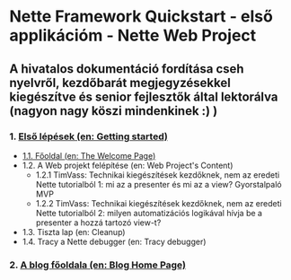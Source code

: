 	 	 	
# Nette Framework Quickstart - első applikációm - Nette Web Project
## A hivatalos dokumentáció fordítása cseh nyelvről, kezdőbarát megjegyzésekkel kiegészítve és senior fejlesztők által lektorálva (nagyon nagy köszi mindenkinek :) )

### 1. [Első lépések (en: Getting started)](elso-lepesek.md)
* [1.1. Főoldal (en: The Welcome Page)](https://github.com/timvass/nette-hu/blob/master/elso-lepesek.md#11-f%C5%91oldal-en-the-welcome-page)
* 1.2. A Web projekt felépítése (en: Web Project's Content) 
	* 1.2.1 TimVass: Technikai kiegészítések kezdőknek, nem az eredeti Nette tutorialból 1: mi az a presenter és mi az a view? Gyorstalpaló MVP
	* 1.2.2 TimVass: Technikai kiegészítések  kezdőknek, nem az eredeti Nette tutorialból 2: milyen automatizációs logikával hívja be a presenter a hozzá tartozó view-t?
* 1.3. Tiszta lap (en: Cleanup)
* 1.4. Tracy a Nette debugger (en: Tracy debugger)
### 2. [A blog főoldala (en: Blog Home Page)](a-blog-fooldala.md)
